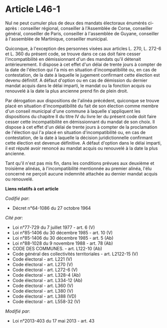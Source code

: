 # Article L46-1

Nul ne peut cumuler plus de deux des mandats électoraux énumérés ci-après : conseiller régional, conseiller à l'Assemblée de
Corse, conseiller général, conseiller de Paris, conseiller à l'assemblée de Guyane, conseiller à l'assemblée de Martinique,
conseiller municipal. 

Quiconque, à l'exception des personnes visées aux articles L. 270, L. 272-6 et L. 360 du présent code, se trouve dans ce cas
doit faire cesser l'incompatibilité en démissionnant d'un des mandats qu'il détenait antérieurement. Il dispose à cet effet
d'un délai de trente jours à compter de la date de l'élection qui l'a mis en situation d'incompatibilité ou, en cas de
contestation, de la date à laquelle le jugement confirmant cette élection est devenu définitif. A défaut d'option ou en cas
de démission du dernier mandat acquis dans le délai imparti, le mandat ou la fonction acquis ou renouvelé à la date la plus
ancienne prend fin de plein droit. 

Par dérogation aux dispositions de l'alinéa précédent, quiconque se trouve placé en situation d'incompatibilité du fait de
son élection comme membre d'un conseil municipal d'une commune à laquelle s'appliquent les dispositions du chapitre II du
titre IV du livre Ier du présent code doit faire cesser cette incompatibilité en démissionnant du mandat de son choix. Il
dispose à cet effet d'un délai de trente jours à compter de la proclamation de l'élection qui l'a placé en situation
d'incompatibilité ou, en cas de contestation, de la date à laquelle la décision juridictionnelle confirmant cette élection
est devenue définitive. A défaut d'option dans le délai imparti, il est réputé avoir renoncé au mandat acquis ou renouvelé à
la date la plus ancienne. 

Tant qu'il n'est pas mis fin, dans les conditions prévues aux deuxième et troisième alinéas, à l'incompatibilité mentionnée
au premier alinéa, l'élu concerné ne perçoit aucune indemnité attachée au dernier mandat acquis ou renouvelé.

**Liens relatifs à cet article**

_Codifié par_:

  - Décret n°64-1086 du 27 octobre 1964

_Cité par_:

  - Loi n°77-729 du 7 juillet 1977 - art. 6 (V)
  - Loi n°85-1406 du 30 décembre 1985 - art. 10 (V)
  - Loi n°85-1406 du 30 décembre 1985 - art. 5 (Ab)
  - Loi n°88-1028 du 9 novembre 1988 - art. 78 (Ab)
  - CODE DES COMMUNES. - art. L122-10 (Ab)
  - Code général des collectivités territoriales - art. L2122-15 (V)
  - Code électoral - art. L221 (V)
  - Code électoral - art. L270 (V)
  - Code électoral - art. L272-6 (V)
  - Code électoral - art. L328-4 (Ab)
  - Code électoral - art. L334-12 (Ab)
  - Code électoral - art. L360 (V)
  - Code électoral - art. L380 (V)
  - Code électoral - art. L388 (VD)
  - Code électoral - art. L558-32 (V)

_Modifié par_:

  - Loi n°2013-403 du 17 mai 2013 - art. 43
